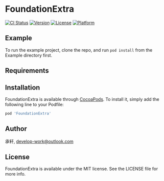 # FoundationExtra

[![CI Status](https://img.shields.io/travis/承轩/FoundationExtra.svg?style=flat)](https://travis-ci.org/承轩/FoundationExtra)
[![Version](https://img.shields.io/cocoapods/v/FoundationExtra.svg?style=flat)](https://cocoapods.org/pods/FoundationExtra)
[![License](https://img.shields.io/cocoapods/l/FoundationExtra.svg?style=flat)](https://cocoapods.org/pods/FoundationExtra)
[![Platform](https://img.shields.io/cocoapods/p/FoundationExtra.svg?style=flat)](https://cocoapods.org/pods/FoundationExtra)

## Example

To run the example project, clone the repo, and run `pod install` from the Example directory first.

## Requirements

## Installation

FoundationExtra is available through [CocoaPods](https://cocoapods.org). To install
it, simply add the following line to your Podfile:

```ruby
pod 'FoundationExtra'
```

## Author

承轩, develop-work@outlook.com

## License

FoundationExtra is available under the MIT license. See the LICENSE file for more info.
